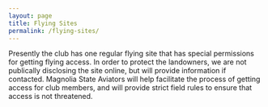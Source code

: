 ```yaml
---
layout: page
title: Flying Sites
permalink: /flying-sites/
---
```


Presently the club has one regular flying site that has special permissions for getting flying access.
In order to protect the landowners, we are not publically disclosing the site online, but will provide information if contacted.
Magnolia State Aviators will help facilitate the process of getting access for club members, and will provide strict field rules to ensure that access is not threatened.
